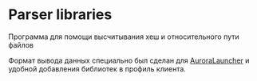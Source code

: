 # Parser libraries
Программа для помощи высчитывания хеш и относительного пути файлов

Формат вывода данных специально был сделан для [AuroraLauncher](https://github.com/AuroraTeam/AuroraLauncher) и удобной добавления библиотек в профиль клиента.